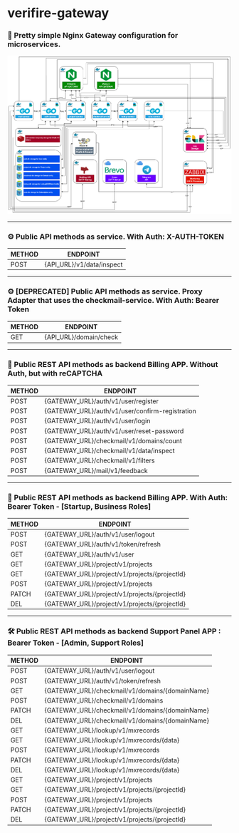 # verifire-gateway

### 💎 Pretty simple Nginx Gateway configuration for microservices.

![Schema of microservices](./verifire-microservices.drawio.png)

___
### ⚙️ Public API methods as service. With Auth: X-AUTH-TOKEN

| METHOD | ENDPOINT                  |
|--------|---------------------------|
| POST   | {API_URL}/v1/data/inspect |

___
### ⚙️ [DEPRECATED] Public API methods as service. Proxy Adapter that uses the checkmail-service. With Auth: Bearer Token

| METHOD | ENDPOINT                  |
|--------|---------------------------|
| GET    | {API_URL}/domain/check    |

___
### 📱 Public REST API methods as backend Billing APP. Without Auth, but with reCAPTCHA

| METHOD | ENDPOINT                                        |
|--------|-------------------------------------------------|
| POST   | {GATEWAY_URL}/auth/v1/user/register             |
| POST   | {GATEWAY_URL}/auth/v1/user/confirm-registration |
| POST   | {GATEWAY_URL}/auth/v1/user/login                |
| POST   | {GATEWAY_URL}/auth/v1/user/reset-password       |
| POST   | {GATEWAY_URL}/checkmail/v1/domains/count        |
| POST   | {GATEWAY_URL}/checkmail/v1/data/inspect         |
| POST   | {GATEWAY_URL}/checkmail/v1/filters              |
| POST   | {GATEWAY_URL}/mail/v1/feedback                  |

___
### 📲 Public REST API methods as backend Billing APP. With Auth: Bearer Token - [Startup, Business Roles]

| METHOD | ENDPOINT                                      |
|--------|-----------------------------------------------|
| POST   | {GATEWAY_URL}/auth/v1/user/logout             |
| POST   | {GATEWAY_URL}/auth/v1/token/refresh           |
| GET    | {GATEWAY_URL}/auth/v1/user                    |
| GET    | {GATEWAY_URL}/project/v1/projects             |
| GET    | {GATEWAY_URL}/project/v1/projects/{projectId} |
| POST   | {GATEWAY_URL}/project/v1/projects             |
| PATCH  | {GATEWAY_URL}/project/v1/projects/{projectId} |
| DEL    | {GATEWAY_URL}/project/v1/projects/{projectId} |

___
### 🛠 Public REST API methods as backend Support Panel APP : Bearer Token - [Admin, Support Roles]

| METHOD | ENDPOINT                                        |
|--------|-------------------------------------------------|
| POST   | {GATEWAY_URL}/auth/v1/user/logout               |
| POST   | {GATEWAY_URL}/auth/v1/token/refresh             |
| GET    | {GATEWAY_URL}/checkmail/v1/domains/{domainName} |
| POST   | {GATEWAY_URL}/checkmail/v1/domains              |
| PATCH  | {GATEWAY_URL}/checkmail/v1/domains/{domainName} |
| DEL    | {GATEWAY_URL}/checkmail/v1/domains/{domainName} |
| GET    | {GATEWAY_URL}/lookup/v1/mxrecords               |
| GET    | {GATEWAY_URL}/lookup/v1/mxrecords/{data}        |
| POST	  | {GATEWAY_URL}/lookup/v1/mxrecords               |
| PATCH  | {GATEWAY_URL}/lookup/v1/mxrecords/{data}        |
| DEL    | {GATEWAY_URL}/lookup/v1/mxrecords/{data}        |
| GET    | {GATEWAY_URL}/project/v1/projects               |
| GET    | {GATEWAY_URL}/project/v1/projects/{projectId}   |
| POST	  | {GATEWAY_URL}/project/v1/projects               |
| PATCH  | {GATEWAY_URL}/project/v1/projects/{projectId}   |
| DEL    | {GATEWAY_URL}/project/v1/projects/{projectId}   |